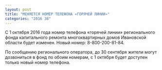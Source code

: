 ```yaml
---
layout: post
title: "МЕНЯЕТСЯ НОМЕР ТЕЛЕФОНА «ГОРЯЧЕЙ ЛИНИИ»"
categories: "2016 38"
---
```


С 1 октября 2016 года номер телефона «горячей линии» регионального фонда капитального ремонта многоквартирных домов Ивановской области будет изменен. Новый номер: 8-800-200-81-84.

По сообщению регионального оператора, до 30 сентября жители могут дозвониться в фонд по обоим номерам, с 1 октября будет доступен только новый номер телефона.


